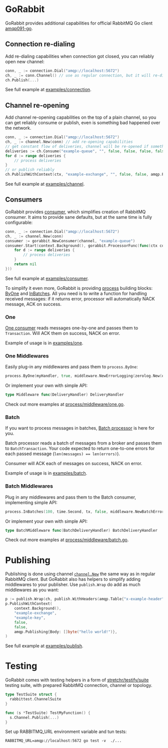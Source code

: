 # GoRabbit

GoRabbit provides additional capabilities for official RabbitMQ Go client [amqp091-go](https://github.com/rabbitmq/amqp091-go).

## Connection re-dialing

Add re-dialing capabilities when connection got closed,
you can reliably open new channel:

```go
conn, _ := connection.Dial("amqp://localhost:5672")
ch, _ := conn.Channel() // use as regular connection, but it will re-dial if connection is closed 
ch.Publish(...)
```

See full example at [examples/connection](./examples/connection/main.go).

## Channel re-opening

Add channel re-opening capabilities on the top of a plain channel, 
so you can get reliably consume or publish, even is something bad happened over the network.

```go
conn, _ := connection.Dial("amqp://localhost:5672")
ch, _ := channel.New(conn) // add re-opening capabilities
// get constant flow of deliveries, channel will be re-opened if something goes south
deliveries := ch.Consume("example-queue", "", false, false, false, false, nil)
for d := range deliveries {
    // process deliveries
}
// or publish reliably
ch.PublishWithContext(ctx, "example-exchange", "", false, false, amqp.Publishing{})
```
See full example at [examples/channel](./examples/channel/main.go).

## Consumers

GoRabbit provides [consumer](./consumer.go), 
which simplifies creation of RabbitMQ consumer. 
It aims to provide sane defaults, but at the same time is fully configurable:

```go
conn, _ := connection.Dial("amqp://localhost:5672")
ch, _ := channel.New(conn) 
consumer := gorabbit.NewConsumer(channel, "example-queue")
consumer.Start(context.Background(), gorabbit.ProcessorFunc(func(ctx context.Context, deliveries <-chan amqp.Delivery) error {
    for d := range deliveries {
        // process deliveries
    }
    return nil
}))
```
See full example at [examples/consumer](./examples/consumer/main.go).

To simplify it even more, GoRabbit is providing [process](./process) building blocks:
[ByOne](#one) and [InBatches](#batch). All you need is to write a function 
for handling received messages:
if it returns error, processor will automatically NACK message, ACK on success.

### One

[One consumer](process/one.go) reads messages one-by-one and passes them to `Transaction`. 
Will ACK them on success, NACK on error.

Example of usage is in [examples/one](examples/one/main.go).

### One Middlewares

Easily plug-in any middlewares and pass them to `process.ByOne`:

```go
process.ByOne(myHandler, true, middleware.NewErrorLogging(zerolog.New(os.Stderr))) 
```

Or implement your own with simple API:

```go
type Middleware func(DeliveryHandler) DeliveryHandler
```

Check out more examples at [process/middleware/one.go](./process/middleware/one.go).

### Batch

If you want to process messages in batches, [Batch processor](process/batch.go) is here for you.

Batch processor reads a batch of messages from a broker and passes them to `BatchTransaction`. 
Your code expected to return one-to-one errors for each passed message (`len(messages) == len(errors)`).

Consumer will ACK each of messages on success, NACK on error.

Example of usage is in [examples/batch](examples/batch/main.go).

### Batch Middlewares

Plug in any middlewares and pass them to the Batch consumer, implementing simple API:

```go
process.InBatches(100, time.Second, tx, false, middleware.NewBatchErrorLogging(zerolog.New(os.Stderr))) 
```

Or implement your own with simple API:

```go
type BatchMiddleware func(BatchDeliveryHandler) BatchDeliveryHandler
```

Check out more examples at [process/middleware/batch.go](./process/middleware/batch.go).

# Publishing

Publishing is done using channel [`channel.New`](#channel-re-opening) the same way as in regular RabbitMQ client.
But GoRabbit also has helpers to simplify adding middlewares to your publisher.
Use `publish.Wrap` do add as much middlewares as you want:

```go
p := publish.Wrap(ch, publish.WithHeaders(amqp.Table{"x-example-header": "example-value"}))
p.PublishWithContext(
    context.Background(),
    "example-exchange",
    "example-key",
    false,
    false,
    amqp.Publishing{Body: []byte("hello world!")},
)
```

See full example at [examples/publish](./examples/publish/main.go).

# Testing

GoRabbit comes with testing helpers in a form of [stretchr/testify/suite](https://pkg.go.dev/github.com/stretchr/testify/suite)
testing suite,  with prepared RabbitMQ connection, channel or topology.

```go
type TestSuite struct {
  rabbittest.ChannelSuite
}

func (s *TestSuite) TestMyFunction() {
  s.Channel.Publish(...)
}
```

Set up RABBITMQ_URL environment variable and tun tests:
```shell
RABBITMQ_URL=amqp://localhost:5672 go test -v  ./...
```
